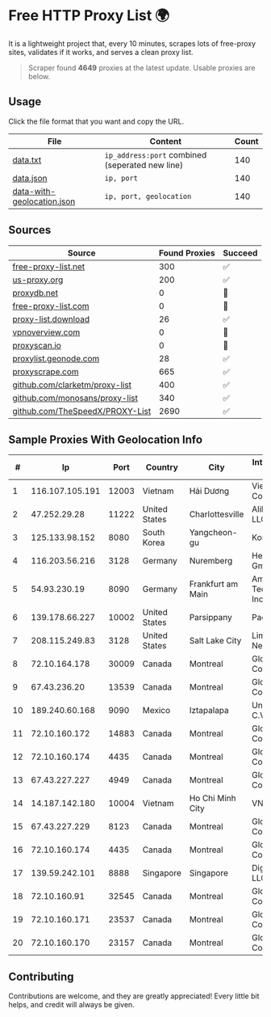 
# Free HTTP Proxy List 🌍

It is a lightweight project that, every 10 minutes, scrapes lots of free-proxy sites, validates if it works, and serves a clean proxy list.


> Scraper found **4649** proxies at the latest update. Usable proxies are below.

## Usage

Click the file format that you want and copy the URL.


|File|Content|Count|
|----|-------|-----|
|[data.txt](https://raw.githubusercontent.com/themiralay/Proxy-List-World/master/data.txt)|`ip_address:port` combined (seperated new line)|140|
|[data.json](https://raw.githubusercontent.com/themiralay/Proxy-List-World/master/data.json)|`ip, port`|140|
|[data-with-geolocation.json](https://raw.githubusercontent.com/themiralay/Proxy-List-World/master/data-with-geolocation.json)|`ip, port, geolocation`|140|

## Sources

|Source|Found Proxies|Succeed|
|------|-------------|-------|
|[free-proxy-list.net](https://free-proxy-list.net)|300|✅|
|[us-proxy.org](https://www.us-proxy.org)|200|✅|
|[proxydb.net](http://proxydb.net)|0|🚫|
|[free-proxy-list.com](https://free-proxy-list.com/?page=&port=&type%5B%5D=http&type%5B%5D=https&up_time=0&search=Search)|0|🚫|
|[proxy-list.download](https://www.proxy-list.download/HTTP)|26|✅|
|[vpnoverview.com](https://vpnoverview.com/privacy/anonymous-browsing/free-proxy-servers)|0|🚫|
|[proxyscan.io](https://www.proxyscan.io)|0|🚫|
|[proxylist.geonode.com](https://proxylist.geonode.com/api/proxy-list?limit=300&page=1&sort_by=lastChecked&sort_type=desc&protocols=http,https)|28|✅|
|[proxyscrape.com](https://api.proxyscrape.com/v2/?request=displayproxies&protocol=http&timeout=10000&country=all&ssl=all&anonymity=all)|665|✅|
|[github.com/clarketm/proxy-list](https://raw.githubusercontent.com/clarketm/proxy-list/master/proxy-list-raw.txt)|400|✅|
|[github.com/monosans/proxy-list](https://raw.githubusercontent.com/monosans/proxy-list/main/proxies/http.txt)|340|✅|
|[github.com/TheSpeedX/PROXY-List](https://raw.githubusercontent.com/TheSpeedX/PROXY-List/master/http.txt)|2690|✅|


## Sample Proxies With Geolocation Info

|#|Ip|Port|Country|City|Internet Service Provider|
|-|--|----|-------|----|-------------------------|
|1|116.107.105.191|12003|Vietnam|Hải Dương|Viettel Corporation|
|2|47.252.29.28|11222|United States|Charlottesville|Alibaba.com LLC|
|3|125.133.98.152|8080|South Korea|Yangcheon-gu|Korea Telecom|
|4|116.203.56.216|3128|Germany|Nuremberg|Hetzner Online GmbH|
|5|54.93.230.19|8090|Germany|Frankfurt am Main|Amazon Technologies Inc.|
|6|139.178.66.227|10002|United States|Parsippany|Packet Host, Inc.|
|7|208.115.249.83|3128|United States|Salt Lake City|Limestone Networks, Inc.|
|8|72.10.164.178|30009|Canada|Montreal|GloboTech Communications|
|9|67.43.236.20|13539|Canada|Montreal|GloboTech Communications|
|10|189.240.60.168|9090|Mexico|Iztapalapa|Uninet S.A. de C.V.|
|11|72.10.160.172|14883|Canada|Montreal|GloboTech Communications|
|12|72.10.160.174|4435|Canada|Montreal|GloboTech Communications|
|13|67.43.227.227|4949|Canada|Montreal|GloboTech Communications|
|14|14.187.142.180|10004|Vietnam|Ho Chi Minh City|VNPT|
|15|67.43.227.229|8123|Canada|Montreal|GloboTech Communications|
|16|72.10.160.174|4435|Canada|Montreal|GloboTech Communications|
|17|139.59.242.101|8888|Singapore|Singapore|DigitalOcean, LLC|
|18|72.10.160.91|32545|Canada|Montreal|GloboTech Communications|
|19|72.10.160.171|23537|Canada|Montreal|GloboTech Communications|
|20|72.10.160.170|23157|Canada|Montreal|GloboTech Communications|



## Contributing

Contributions are welcome, and they are greatly appreciated! Every
little bit helps, and credit will always be given.

